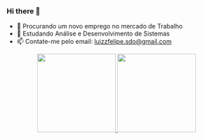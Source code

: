 ### Hi there 👋

- 🔭 Procurando um novo emprego no mercado de Trabalho
- 🌱 Estudando Análise e Desenvolvimento de Sistemas 
- 📫 Contate-me pelo email: luizzfelipe.sdo@gmail.com
<div align="center">
  <a href="https://github.com/LuizSdO">
  <img height="180em" src="https://github-readme-stats.vercel.app/api?username=LuizSdO&show_icons=true&theme=dracula&include_all_commits=true&count_private=true"/>
  <img height="180em" src="https://github-readme-stats.vercel.app/api/top-langs/?username=LuizSdO&layout=compact&langs_count=7&theme=dracula"/>
</div>



